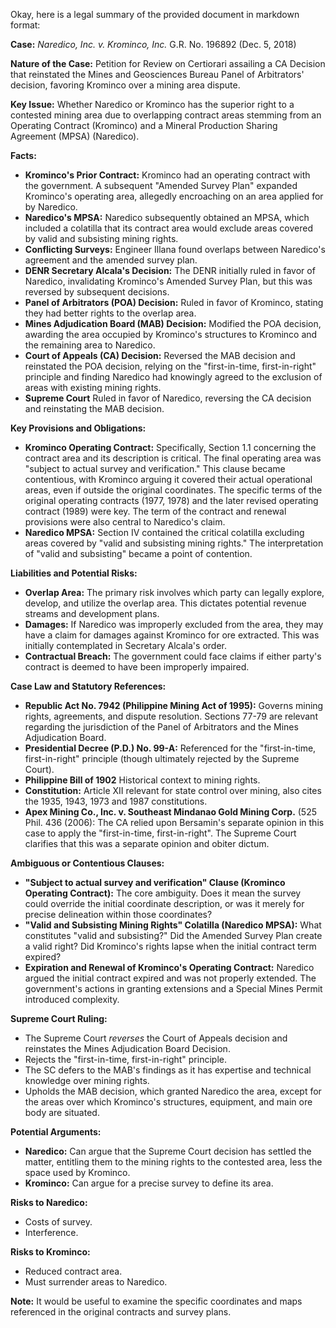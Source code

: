 Okay, here is a legal summary of the provided document in markdown format:

**Case:** *Naredico, Inc. v. Krominco, Inc.* G.R. No. 196892 (Dec. 5, 2018)

**Nature of the Case:** Petition for Review on Certiorari assailing a CA Decision that reinstated the Mines and Geosciences Bureau Panel of Arbitrators' decision, favoring Krominco over a mining area dispute.

**Key Issue:**  Whether Naredico or Krominco has the superior right to a contested mining area due to overlapping contract areas stemming from an Operating Contract (Krominco) and a Mineral Production Sharing Agreement (MPSA) (Naredico).

**Facts:**

*   **Krominco's Prior Contract:**  Krominco had an operating contract with the government. A subsequent "Amended Survey Plan" expanded Krominco's operating area, allegedly encroaching on an area applied for by Naredico.
*   **Naredico's MPSA:** Naredico subsequently obtained an MPSA, which included a colatilla that its contract area would exclude areas covered by valid and subsisting mining rights.
*   **Conflicting Surveys:** Engineer Illana found overlaps between Naredico's agreement and the amended survey plan.
*   **DENR Secretary Alcala's Decision:** The DENR initially ruled in favor of Naredico, invalidating Krominco's Amended Survey Plan, but this was reversed by subsequent decisions.
*   **Panel of Arbitrators (POA) Decision:** Ruled in favor of Krominco, stating they had better rights to the overlap area.
*   **Mines Adjudication Board (MAB) Decision:** Modified the POA decision, awarding the area occupied by Krominco's structures to Krominco and the remaining area to Naredico.
*   **Court of Appeals (CA) Decision:** Reversed the MAB decision and reinstated the POA decision, relying on the "first-in-time, first-in-right" principle and finding Naredico had knowingly agreed to the exclusion of areas with existing mining rights.
*   **Supreme Court** Ruled in favor of Naredico, reversing the CA decision and reinstating the MAB decision.

**Key Provisions and Obligations:**

*   **Krominco Operating Contract:**  Specifically, Section 1.1 concerning the contract area and its description is critical. The final operating area was "subject to actual survey and verification." This clause became contentious, with Krominco arguing it covered their actual operational areas, even if outside the original coordinates.  The specific terms of the original operating contracts (1977, 1978) and the later revised operating contract (1989) were key. The term of the contract and renewal provisions were also central to Naredico's claim.
*   **Naredico MPSA:** Section IV contained the critical colatilla excluding areas covered by "valid and subsisting mining rights." The interpretation of "valid and subsisting" became a point of contention.

**Liabilities and Potential Risks:**

*   **Overlap Area:**  The primary risk involves which party can legally explore, develop, and utilize the overlap area. This dictates potential revenue streams and development plans.
*   **Damages:** If Naredico was improperly excluded from the area, they may have a claim for damages against Krominco for ore extracted. This was initially contemplated in Secretary Alcala's order.
*   **Contractual Breach:**  The government could face claims if either party's contract is deemed to have been improperly impaired.

**Case Law and Statutory References:**

*   **Republic Act No. 7942 (Philippine Mining Act of 1995):**  Governs mining rights, agreements, and dispute resolution. Sections 77-79 are relevant regarding the jurisdiction of the Panel of Arbitrators and the Mines Adjudication Board.
*   **Presidential Decree (P.D.) No. 99-A:** Referenced for the "first-in-time, first-in-right" principle (though ultimately rejected by the Supreme Court).
*   **Philippine Bill of 1902** Historical context to mining rights.
*   **Constitution:** Article XII relevant for state control over mining, also cites the 1935, 1943, 1973 and 1987 constitutions.
*   **Apex Mining Co., Inc. v. Southeast Mindanao Gold Mining Corp.** (525 Phil. 436 (2006): The CA relied upon Bersamin's separate opinion in this case to apply the "first-in-time, first-in-right". The Supreme Court clarifies that this was a separate opinion and obiter dictum.

**Ambiguous or Contentious Clauses:**

*   **"Subject to actual survey and verification" Clause (Krominco Operating Contract):**  The core ambiguity. Does it mean the survey could override the initial coordinate description, or was it merely for precise delineation within those coordinates?
*   **"Valid and Subsisting Mining Rights" Colatilla (Naredico MPSA):**  What constitutes "valid and subsisting?"  Did the Amended Survey Plan create a valid right? Did Krominco's rights lapse when the initial contract term expired?
*   **Expiration and Renewal of Krominco's Operating Contract:**  Naredico argued the initial contract expired and was not properly extended.  The government's actions in granting extensions and a Special Mines Permit introduced complexity.

**Supreme Court Ruling:**

*   The Supreme Court *reverses* the Court of Appeals decision and reinstates the Mines Adjudication Board Decision.
*   Rejects the "first-in-time, first-in-right" principle.
*   The SC defers to the MAB's findings as it has expertise and technical knowledge over mining rights.
*   Upholds the MAB decision, which granted Naredico the area, except for the areas over which Krominco's structures, equipment, and main ore body are situated.

**Potential Arguments:**

*   **Naredico:** Can argue that the Supreme Court decision has settled the matter, entitling them to the mining rights to the contested area, less the space used by Krominco.
*   **Krominco:** Can argue for a precise survey to define its area.

**Risks to Naredico:**

*   Costs of survey.
*   Interference.

**Risks to Krominco:**
*   Reduced contract area.
*   Must surrender areas to Naredico.

**Note:** It would be useful to examine the specific coordinates and maps referenced in the original contracts and survey plans.
